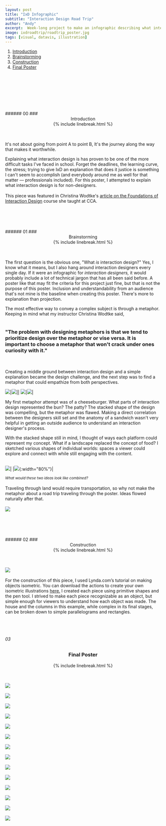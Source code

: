 ```yaml
---
layout: post
title: "IxD Infographic"
subtitle: "Interaction Design Road Trip"
author: "Andy"
excerpt:  Week-long project to make an infographic describing what interaction design is. Made in my Sophomore year of college.
image: ixdroadtrip/roadtrip_poster.jpg
tags: [visual, datavis, illustration]
---
```




1. [Introduction](#introduction)
2. [Brainstorming](#brainstorming)
3. [Construction](#con)
4. [Final Poster](#final-poster)

<!-- ![](ixdroadtrip/roadtrip_poster.jpg) -->
<br>
<br>
<br>

<br>
<br>
<br>
<br>
<a name=""></a>
###### 00
### <center> Introduction </center>
<center> {% include linebreak.html %} </center>
<br>
<br>

It's not about going from point A to point B, It's the journey along the way that makes it worthwhile.

Explaining what interaction design is has proven to be one of the more difficult tasks I've faced in school. Forget the deadlines, the learning curve, the stress; trying to give IxD an explanation that does it justice is something I can't seem to accomplish (and everybody around me as well for that matter — professionals included). For this poster, I attempted to explain what interaction design is for non-designers.
<br>
<br>
This piece was featured in Christina Wodtke's [article on the Foundations of Interaction Design](https://medium.com/@cwodtke/foundations-of-interaction-design-2cd31c2c4d8e) course she taught at CCA.

<br>
<br>
<br>
<br>
<a name=""></a>
###### 01
### <center> Brainstorming </center>
<center> {% include linebreak.html %} </center>
<br>
<br>

The first question is the obvious one, "What *is* interaction design?" Yes, I know what it means, but I also hang around interaction designers every single day. If it were an infographic for *interaction designers,* it would probably include a lot of technical jargon that has all been said before. A poster like that may fit the criteria for this project just fine, but that is not the purpose of this poster. Inclusion and understandability from an audience that's not mine is the baseline when creating this poster. There's more to explanation than projection.


The most effective way to convey a complex subject is through a metaphor. Keeping in mind what my instructor Christina Wodtke said,
<br>
<br>
### "The problem with designing metaphors is that we tend to prioritize design over the metaphor or vise versa. It is important to choose a metaphor that won't crack under ones curiosity with it."
<Br>
<br>
Creating a middle ground between interaction design and a simple explanation became the design challenge, and the next step was to find a metaphor that could empathize from both perspectives.

![](images/ixdroadtrip/roadtrip_sketch1.png)|![](images/ixdroadtrip/roadtrip_sketch2.png)||
![](images/ixdroadtrip/roadtrip_sketch3.png)|![](images/ixdroadtrip/roadtrip_sketch4.png)|

My first metaphor attempt was of a cheeseburger. What parts of interaction design represented the bun? The patty? The stacked shape of the design was compelling, but the metaphor was flawed. Making a direct correlation between the designers skill set and the anatomy of a sandwich wasn't very helpful in getting an outside audience to understand an interaction designer's process.

With the stacked shape still in mind, I thought of ways each platform could represent my concept. What if a landscape replaced the concept of food? I sketched various shapes of individual worlds: spaces a viewer could explore and connect with while still engaging with the content.
<br>
<Br>

![](images/ixdroadtrip/roadtrip_hamburger.png)| |![](images/ixdroadtrip/roadtrip_land.png){:width="80%"}|

<small>*What would these two ideas look like combined?*</small>
<br><br>
Traveling through land would require transportation, so why not make the metaphor about a road trip traveling through the poster. Ideas flowed naturally after that.
<br><br>
![](images/ixdroadtrip/roadtrip_stacked.png)


<br>
<br>
<br>
<br>
<a name=""></a>
###### 02
### <center> Construction </center>
<center> {% include linebreak.html %} </center>
<br>
<br>

![](images/ixdroadtrip/roadtrip_construction.png)
<br>
<br>
For the construction of this piece, I used Lynda.com’s tutorial on making objects isometric. You can download the actions to create your own isometric illustrations [here.](ixdroadtrip/isometric_actions.aia)  I created each piece using primitive shapes and the pen tool. I strived to make each piece recognizable as an object, but simple enough for viewers to understand how each object was made. The house and the columns in this example, while complex in its final stages, can be broken down to simple parallelograms and rectangles.
<br>
<br>
<br>
<br>
<a name="final"></a>
###### 03
### <center> Final Poster </center>
<center> {% include linebreak.html %} </center>
<br>
<br>

![](images/ixdroadtrip/roadtrip_context.png)
<br><br>
![](images/ixdroadtrip/roadtrip_detail1.jpg)
<br><br>
![](images/ixdroadtrip/roadtrip_detail2.png)
<br><br>
![](images/ixdroadtrip/roadtrip_detail3.jpg)
<br><br>
![](images/ixdroadtrip/roadtrip_detail4.png)
<br><br>
![](images/ixdroadtrip/roadtrip_detail5.jpg)
<br><br>
![](images/ixdroadtrip/roadtrip_detail6.jpg)
<br><br>
![](images/ixdroadtrip/roadtrip_detail7.png)
<br><br>
![](images/ixdroadtrip/roadtrip_detail8.jpg)
<br><br>
![](images/ixdroadtrip/rt2.jpg)
<br><br>
![](images/ixdroadtrip/rt3.jpg)
<br><br>
![](images/ixdroadtrip/rt4.jpg)
<br><br>
![](images/ixdroadtrip/rt5.jpg)
<br><br>
![](images/ixdroadtrip/rt6.jpg)
<br><br>
